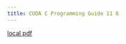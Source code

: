 ```yaml
---
title: CUDA C Programming Guide 11 6
---
```


[local pdf](../../../pdfs/CUDA_C_Programming_Guide_11_6.pdf)